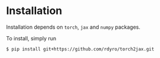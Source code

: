 # Installation

Installation depends on `torch`, `jax` and `numpy` packages.

To install, simply run

```bash
$ pip install git+https://github.com/rdyro/torch2jax.git
```
